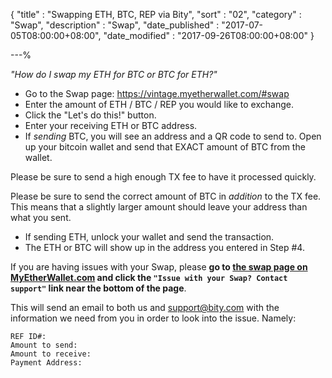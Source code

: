 {
"title" : "Swapping ETH, BTC, REP via Bity",
"sort" : "02",
"category" : "Swap",
"description" : "Swap",
"date_published" : "2017-07-05T08:00:00+08:00",
"date_modified" : "2017-09-26T08:00:00+08:00"
}

---%

_"How do I swap my ETH for BTC or BTC for ETH?"_

* Go to the Swap page: <a href="https://vintage.myetherwallet.com/#swap" data-cke-saved-href="https://vintage.myetherwallet.com/#swap">https://vintage.myetherwallet.com/#swap</a>
* Enter the amount of ETH / BTC / REP you would like to exchange.
* Click the "Let's do this!" button.
* Enter your receiving ETH or BTC address.
* If _sending_ BTC, you will see an address and a QR code to send to. Open up your bitcoin wallet and send that EXACT amount of BTC from the wallet.

Please be sure to send a high enough TX fee to have it processed quickly.

Please be sure to send the correct amount of BTC in _addition_ to the TX fee. This means that a slightly larger amount should leave your address than what you sent.

* If sending ETH, unlock your wallet and send the transaction.
* The ETH or BTC will show up in the address you entered in Step #4.

If you are having issues with your Swap, please **go to [the swap page on MyEtherWallet.com](https://vintage.myetherwallet.com/#swap) and click the `"Issue with your Swap? Contact support"` link near the bottom of the page**.

This will send an email to both us and support@bity.com with the information we need from you in order to look into the issue. Namely:

```
REF ID#:
Amount to send:
Amount to receive:
Payment Address:
```
